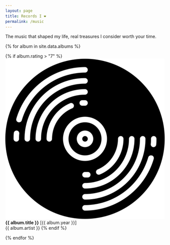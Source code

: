 ```yaml
---
layout: page
title: Records I ❤
permalink: /music
---
```

The music that shaped my life, real treasures I consider worth your time.

{% for album in site.data.albums %}
 <p class="log-list">
            {% if album.rating > "7" %}
            <img class="log-icon" src="/images/vinyl-fav.svg"><b>{{ album.title }}</b> [{{ album.year }}]<br />
            {{ album.artist }}
            {% endif %}
</p>
{% endfor %}